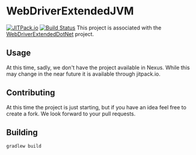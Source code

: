# WebDriverExtendedJVM
[![JITPack.io](https://jitpack.io/v/F1tZ81/WebDriverExtendedJVM.svg)](https://jitpack.io/#F1tZ81/WebDriverExtendedJVM)
[![Build Status](https://travis-ci.org/F1tZ81/WebDriverExtendedJVM.svg?branch=master)](https://travis-ci.org/F1tZ81/WebDriverExtendedJVM)
This project is associated with the [WebDriverExtendedDotNet](https://github.com/F1tZ81/WebDriverExtendedDotNet) project.

## Usage
At this time, sadly, we don't have the project available in Nexus. While this may change in the near future it is available through jitpack.io.

## Contributing

At this time the project is just starting, but if you have an idea feel free to create a fork. We look forward to your pull requests.

## Building

`gradlew build`
